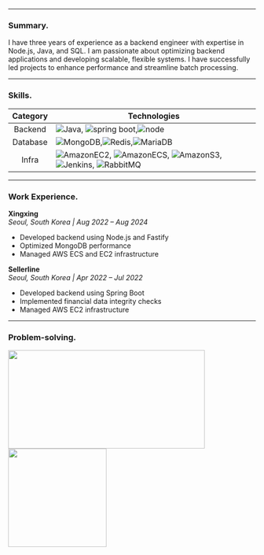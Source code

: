 ----
### Summary.

I have three years of experience as a backend engineer with expertise in Node.js, Java, and SQL. I am passionate about optimizing backend applications and developing scalable, flexible systems. I have successfully led projects to enhance performance and streamline batch processing.

----
### Skills.
| <center>Category</center> | Technologies|
|:----------:|----------------------------------------------------------|
| Backend  | ![Java](https://img.shields.io/badge/Java-007396?style=for-the-badge&logo=OpenJDK&logoColor=ffffff), ![spring boot](https://img.shields.io/badge/springboot-6DB33F?style=for-the-badge&logo=springboot&logoColor=white),![node](https://img.shields.io/badge/-Node.js-43853D?style=for-the-badge&logo=node.js&logoColor=ffffff) |
| Database | ![MongoDB](https://img.shields.io/badge/MongoDB-47A248?style=for-the-badge&logo=MongoDB&logoColor=ffffff),![Redis](https://img.shields.io/badge/Redis-DC382D?style=for-the-badge&logo=Redis&logoColor=ffffff),![MariaDB](https://img.shields.io/badge/MariaDB-003545?style=for-the-badge&logo=MariaDB&logoColor=ffffff) |
| Infra   | ![AmazonEC2](https://img.shields.io/badge/AmazonEC2-FF9900?style=for-the-badge&logo=AmazonEC2&logoColor=ffffff), ![AmazonECS](https://img.shields.io/badge/AmazonECS-FF9900?style=for-the-badge&logo=AmazonECS&logoColor=ffffff), ![AmazonS3](https://img.shields.io/badge/AmazonS3-569A31?style=for-the-badge&logo=AmazonS3&logoColor=ffffff), ![Jenkins](https://img.shields.io/badge/Jenkins-D24939?style=for-the-badge&logo=Jenkins&logoColor=ffffff), ![RabbitMQ](https://img.shields.io/badge/RabbitMQ-FF6600?style=for-the-badge&logo=RabbitMQ&logoColor=white)

----
### Work Experience.

**Xingxing**  
_Seoul, South Korea | Aug 2022 – Aug 2024_  
- Developed backend using Node.js and Fastify
- Optimized MongoDB performance
- Managed AWS ECS and EC2 infrastructure

**Sellerline**  
_Seoul, South Korea | Apr 2022 – Jul 2022_  
- Developed backend using Spring Boot
- Implemented financial data integrity checks
- Managed AWS EC2 infrastructure

----
### Problem-solving.

<div>
  <img height=200 width=400 align="center" src="http://mazassumnida.wtf/api/v2/generate_badge?boj=calculus9006"/>
  <img height=200 align="center" src="https://leetcard.jacoblin.cool/calculus9006?site=us" />
</div>
